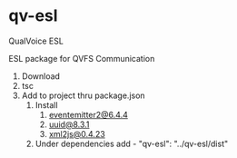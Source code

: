 # qv-esl

QualVoice ESL

ESL package for QVFS Communication

1. Download
2. tsc
3. Add to project thru package.json
    1. Install
        1. eventemitter2@6.4.4
        2. uuid@8.3.1
        3. xml2js@0.4.23
    2. Under dependencies add - "qv-esl": "../qv-esl/dist"